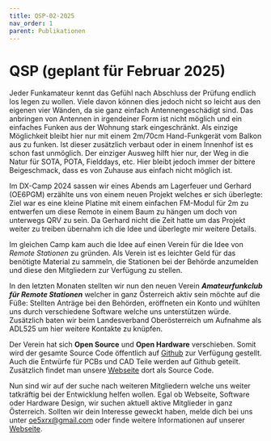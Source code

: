 ```yaml
---
title: QSP-02-2025
nav_order: 1
parent: Publikationen
---
```


# QSP (geplant für Februar 2025)

Jeder Funkamateur kennt das Gefühl nach Abschluss der Prüfung endlich los legen zu wollen.
Viele davon können dies jedoch nicht so leicht aus den eigenen vier Wänden, da sie ganz einfach Antennengeschädigt sind.
Das anbringen von Antennen in irgendeiner Form ist nicht möglich und ein einfaches Funken aus der Wohnung stark eingeschränkt.
Als einzige Möglichkeit bleibt hier nur mit einem 2m/70cm Hand-Funkgerät vom Balkon aus zu funken. Ist dieser zusätzlich verbaut oder in einem Innenhof ist es schon fast unmöglich.
Der einziger Ausweg hilft hier nur, der Weg in die Natur für SOTA, POTA, Fielddays, etc. Hier bleibt jedoch immer der bittere Beigeschmack, dass es von Zuhause aus einfach nicht möglich ist.

Im DX-Camp 2024 sassen wir eines Abends am Lagerfeuer und Gerhard (OE6PGM) erzählte uns von einem neuen Projekt welches er sich überlegte:
Ziel war es eine kleine Platine mit einem einfachen FM-Modul für 2m zu entwerfen um diese Remote in einem Baum zu hängen um doch von unterwegs QRV zu sein.
Da Gerhard nicht die Zeit hatte um das Projekt weiter zu treiben übernahm ich die Idee und überlegte mir weitere Details.

Im gleichen Camp kam auch die Idee auf einen Verein für die Idee von *Remote Stationen* zu gründen.
Als Verein ist es leichter Geld für das benötigte Material zu sammeln, die Stationen bei der Behörde anzumelden und diese den Mitgliedern zur Verfügung zu stellen.

In den letzten Monaten stellten wir nun den neuen Verein ***Amateurfunkclub für Remote Stationen*** welcher in ganz Österreich aktiv sein möchte auf die Füße:
Stellten Anträge bei den Behörden, eröffneten ein Konto und wühlten uns durch verschiedene Software welche uns unterstützen würde. Zusätzlich baten wir beim Landesverband Oberösterreich um Aufnahme als ADL525 um hier weitere Kontakte zu knüpfen.

Der Verein hat sich **Open Source** und **Open Hardware** verschieben. Somit wird der gesamte Source Code öffentlich auf [Github](https://github.com/OE5XRX) zur Verfügung gestellt.
Auch die Entwürfe für PCBs und CAD Teile werden auf Github geteilt. Zusätzlich findet man unsere [Webseite](https://oe5xrx.org) dort als Source Code.

Nun sind wir auf der suche nach weiteren Mitgliedern welche uns weiter tatkräftig bei der Entwicklung helfen wollen. Egal ob Webseite, Software oder Hardware Design, wir suchen aktuell aktive Mitglieder in ganz Österreich.
Sollten wir dein Interesse geweckt haben, melde dich bei uns unter oe5xrx@gmail.com oder finde weitere Informationen auf unserer [Webseite](https:oe5xrx.org).
